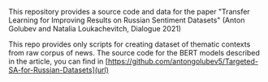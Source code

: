 This repository provides a source code and data for the paper "Transfer Learning for Improving Results on Russian Sentiment Datasets" (Anton Golubev and Natalia Loukachevitch, Dialogue 2021)

This repo provides only scripts for creating dataset of thematic contexts from raw corpus of news. The source code for the BERT models described in the article, you can find in [https://github.com/antongolubev5/Targeted-SA-for-Russian-Datasets](url)
